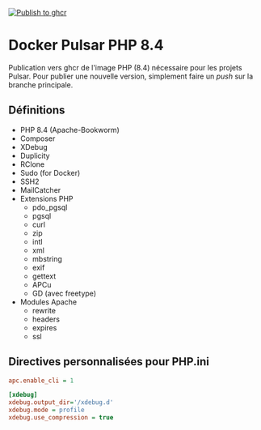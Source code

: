 [![Publish to ghcr](https://github.com/ophelios-studio/docker-pulsar-php84/actions/workflows/publish.yml/badge.svg)](https://github.com/ophelios-studio/docker-pulsar-php84/actions/workflows/publish.yml)

# Docker Pulsar PHP 8.4

Publication vers ghcr de l'image PHP (8.4) nécessaire pour les projets Pulsar. Pour publier une nouvelle version, 
simplement faire un _push_ sur la branche principale.

## Définitions

* PHP 8.4 (Apache-Bookworm)
* Composer
* XDebug
* Duplicity
* RClone
* Sudo (for Docker)
* SSH2
* MailCatcher
* Extensions PHP
  * pdo_pgsql
  * pgsql
  * curl
  * zip
  * intl
  * xml
  * mbstring
  * exif
  * gettext
  * APCu
  * GD (avec freetype)
* Modules Apache
  * rewrite
  * headers
  * expires
  * ssl

## Directives personnalisées pour PHP.ini

```ini
apc.enable_cli = 1

[xdebug]
xdebug.output_dir='/xdebug.d'
xdebug.mode = profile
xdebug.use_compression = true
```